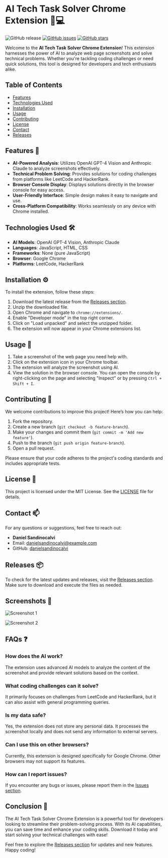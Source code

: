 # AI Tech Task Solver Chrome Extension 🧠💻

![GitHub release](https://img.shields.io/badge/Latest%20Release-v1.0.0-blue.svg) [![GitHub issues](https://img.shields.io/github/issues/danielsandinocalvi/ai-tech-task-solver-chrome-extension.svg)](https://github.com/danielsandinocalvi/ai-tech-task-solver-chrome-extension/issues) [![GitHub stars](https://img.shields.io/github/stars/danielsandinocalvi/ai-tech-task-solver-chrome-extension.svg)](https://github.com/danielsandinocalvi/ai-tech-task-solver-chrome-extension/stargazers)

Welcome to the **AI Tech Task Solver Chrome Extension**! This extension harnesses the power of AI to analyze web page screenshots and solve technical problems. Whether you're tackling coding challenges or need quick solutions, this tool is designed for developers and tech enthusiasts alike.

## Table of Contents

- [Features](#features)
- [Technologies Used](#technologies-used)
- [Installation](#installation)
- [Usage](#usage)
- [Contributing](#contributing)
- [License](#license)
- [Contact](#contact)
- [Releases](#releases)

## Features 🌟

- **AI-Powered Analysis**: Utilizes OpenAI GPT-4 Vision and Anthropic Claude to analyze screenshots effectively.
- **Technical Problem Solving**: Provides solutions for coding challenges from platforms like LeetCode and HackerRank.
- **Browser Console Display**: Displays solutions directly in the browser console for easy access.
- **User-Friendly Interface**: Simple design makes it easy to navigate and use.
- **Cross-Platform Compatibility**: Works seamlessly on any device with Chrome installed.

## Technologies Used 🛠️

- **AI Models**: OpenAI GPT-4 Vision, Anthropic Claude
- **Languages**: JavaScript, HTML, CSS
- **Frameworks**: None (pure JavaScript)
- **Browser**: Google Chrome
- **Platforms**: LeetCode, HackerRank

## Installation ⚙️

To install the extension, follow these steps:

1. Download the latest release from the [Releases section](https://github.com/danielsandinocalvi/ai-tech-task-solver-chrome-extension/releases).
2. Unzip the downloaded file.
3. Open Chrome and navigate to `chrome://extensions/`.
4. Enable "Developer mode" in the top right corner.
5. Click on "Load unpacked" and select the unzipped folder.
6. The extension will now appear in your Chrome extensions list.

## Usage 📖

1. Take a screenshot of the web page you need help with.
2. Click on the extension icon in your Chrome toolbar.
3. The extension will analyze the screenshot using AI.
4. View the solution in the browser console. You can open the console by right-clicking on the page and selecting "Inspect" or by pressing `Ctrl + Shift + I`.

## Contributing 🤝

We welcome contributions to improve this project! Here’s how you can help:

1. Fork the repository.
2. Create a new branch (`git checkout -b feature-branch`).
3. Make your changes and commit them (`git commit -m 'Add new feature'`).
4. Push to the branch (`git push origin feature-branch`).
5. Open a pull request.

Please ensure that your code adheres to the project's coding standards and includes appropriate tests.

## License 📜

This project is licensed under the MIT License. See the [LICENSE](LICENSE) file for details.

## Contact 📫

For any questions or suggestions, feel free to reach out:

- **Daniel Sandinocalvi**
- Email: danielsandinocalvi@example.com
- GitHub: [danielsandinocalvi](https://github.com/danielsandinocalvi)

## Releases 📦

To check for the latest updates and releases, visit the [Releases section](https://github.com/danielsandinocalvi/ai-tech-task-solver-chrome-extension/releases). Make sure to download and execute the files as needed.

## Screenshots 📸

![Screenshot 1](https://via.placeholder.com/800x400?text=AI+Tech+Task+Solver+Chrome+Extension+Screenshot+1)

![Screenshot 2](https://via.placeholder.com/800x400?text=AI+Tech+Task+Solver+Chrome+Extension+Screenshot+2)

## FAQs ❓

### How does the AI work?

The extension uses advanced AI models to analyze the content of the screenshot and provide relevant solutions based on the context.

### What coding challenges can it solve?

It primarily focuses on challenges from LeetCode and HackerRank, but it can also assist with general programming queries.

### Is my data safe?

Yes, the extension does not store any personal data. It processes the screenshot locally and does not send any information to external servers.

### Can I use this on other browsers?

Currently, this extension is designed specifically for Google Chrome. Other browsers may not support its features.

### How can I report issues?

If you encounter any bugs or issues, please report them in the [Issues section](https://github.com/danielsandinocalvi/ai-tech-task-solver-chrome-extension/issues).

## Conclusion 🎉

The AI Tech Task Solver Chrome Extension is a powerful tool for developers looking to streamline their problem-solving process. With its AI capabilities, you can save time and enhance your coding skills. Download it today and start solving your technical challenges with ease!

Feel free to explore the [Releases section](https://github.com/danielsandinocalvi/ai-tech-task-solver-chrome-extension/releases) for updates and new features. Happy coding!